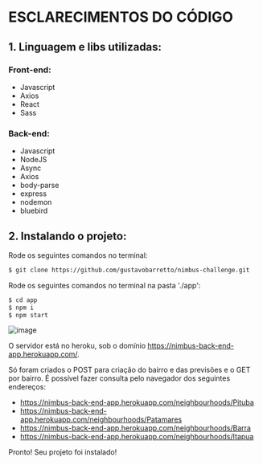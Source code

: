 # ESCLARECIMENTOS DO CÓDIGO

## 1. Linguagem e libs utilizadas:

### Front-end:
* Javascript
* Axios
* React
* Sass

### Back-end:
* Javascript
* NodeJS
* Async
* Axios
* body-parse
* express
* nodemon
* bluebird

## 2. Instalando o projeto:
Rode os seguintes comandos no terminal:

```bash
$ git clone https://github.com/gustavobarretto/nimbus-challenge.git
```

Rode os seguintes comandos no terminal na pasta './app':

```bash
$ cd app
$ npm i
$ npm start
```

![image](https://cdn.discordapp.com/attachments/869979419643637783/922188143304777849/unknown.png)

O servidor está no heroku, sob o domínio https://nimbus-back-end-app.herokuapp.com/.

Só foram criados o POST para criação do bairro e das previsões e o GET por bairro. É possível fazer consulta pelo navegador dos seguintes endereços:
* https://nimbus-back-end-app.herokuapp.com/neighbourhoods/Pituba 
* https://nimbus-back-end-app.herokuapp.com/neighbourhoods/Patamares 
* https://nimbus-back-end-app.herokuapp.com/neighbourhoods/Barra 
* https://nimbus-back-end-app.herokuapp.com/neighbourhoods/Itapua 

Pronto! Seu projeto foi instalado!